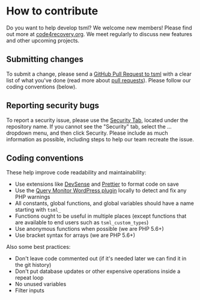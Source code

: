 # How to contribute

Do you want to help develop tsml? We welcome new members! Please find out more at [code4recovery.org](https://code4recovery.org). We meet regularly to discuss new features and other upcoming projects.

## Submitting changes

To submit a change, please send a [GitHub Pull Request to tsml](https://github.com/code4recovery/12-step-meeting-list/pull/new/master) with a clear list of what you've done (read more about [pull requests](http://help.github.com/pull-requests/)).  Please follow our coding conventions (below).

## Reporting security bugs

To report a security issue, please use the [Security Tab](https://github.com/code4recovery/12-step-meeting-list/security), located under the repository name. If you cannot see the "Security" tab, select the ... dropdown menu, and then click Security. Please include as much information as possible, including steps to help our team recreate the issue.

## Coding conventions

These help improve code readability and maintainability:

- Use extensions like [DevSense](https://www.devsense.com) and [Prettier](https://prettier.io/) to format code on save
- Use the [Query Monitor WordPress plugin](https://wordpress.org/plugins/query-monitor/) locally to detect and fix any PHP warnings
- All constants, global functions, and global variables should have a name starting with `tsml_`
- Functions ought to be useful in multiple places (except functions that are available to end users such as `tsml_custom_types`)
- Use anonymous functions when possible (we are PHP 5.6+)
- Use bracket syntax for arrays (we are PHP 5.6+)

Also some best practices:

- Don't leave code commented out (if it's needed later we can find it in the git history)
- Don't put database updates or other expensive operations inside a repeat loop
- No unused variables
- Filter inputs


